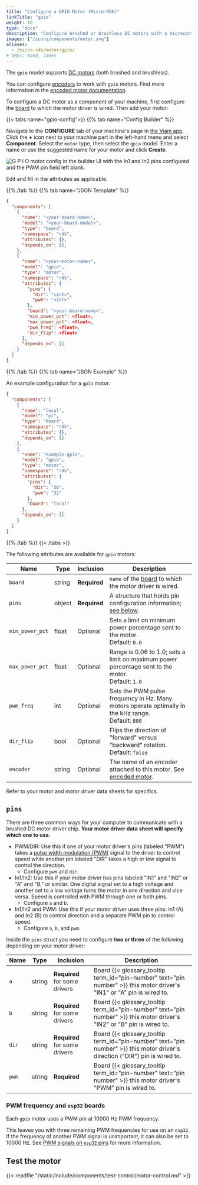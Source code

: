```yaml
---
title: "Configure a GPIO Motor (Micro-RDK)"
linkTitle: "gpio"
weight: 10
type: "docs"
description: "Configure brushed or brushless DC motors with a microcontroller."
images: ["/icons/components/motor.svg"]
aliases:
  - /micro-rdk/motor/gpio/
# SMEs: Rand, James
---
```


The `gpio` model supports [DC motors](https://en.wikipedia.org/wiki/DC_motor) (both brushed and brushless).

You can configure [encoders](/micro-rdk/encoder/) to work with `gpio` motors.
Find more information in the [encoded motor documentation](/machine/components/motor/gpio/encoded-motor/).

To configure a DC motor as a component of your machine, first configure the [board](/micro-rdk/board/) to which the motor driver is wired.
Then add your motor:

{{< tabs name="gpio-config">}}
{{% tab name="Config Builder" %}}

Navigate to the **CONFIGURE** tab of your machine's page in [the Viam app](https://app.viam.com).
Click the **+** icon next to your machine part in the left-hand menu and select **Component**.
Select the `motor` type, then select the `gpio` model.
Enter a name or use the suggested name for your motor and click **Create**.

![G P I O motor config in the builder UI with the In1 and In2 pins configured and the PWM pin field left blank.](/machine/components/motor/gpio-config-ui.png)

Edit and fill in the attributes as applicable.

{{% /tab %}}
{{% tab name="JSON Template" %}}

```json
{
  "components": [
    {
      "name": "<your-board-name>",
      "model": "<your-board-model>",
      "type": "board",
      "namespace": "rdk",
      "attributes": {},
      "depends_on": [],
    },
    {
      "name": "<your-motor-name>",
      "model": "gpio",
      "type": "motor",
      "namespace": "rdk",
      "attributes": {
        "pins": {
          "dir": "<int>",
          "pwm": "<int>"
        },
        "board": "<your-board-name>",
        "min_power_pct": <float>,
        "max_power_pct": <float>,
        "pwm_freq": <float>,
        "dir_flip": <float>
      },
      "depends_on": []
    }
  ]
}
```

{{% /tab %}}
{{% tab name="JSON Example" %}}

An example configuration for a `gpio` motor:

```json
{
  "components": [
    {
      "name": "local",
      "model": "pi",
      "type": "board",
      "namespace": "rdk",
      "attributes": {},
      "depends_on": []
    },
    {
      "name": "example-gpio",
      "model": "gpio",
      "type": "motor",
      "namespace": "rdk",
      "attributes": {
        "pins": {
          "dir": "36",
          "pwm": "32"
        },
        "board": "local"
      },
      "depends_on": []
    }
  ]
}
```

{{% /tab %}}
{{< /tabs >}}

The following attributes are available for `gpio` motors:

<!-- prettier-ignore -->
| Name | Type | Inclusion | Description |
| ---- | ---- | --------- | ----------- |
| `board` | string | **Required** | `name` of the [board](/micro-rdk/board/) to which the motor driver is wired. |
| `pins` | object | **Required** | A structure that holds pin configuration information; [see below](#pins). |
| `min_power_pct` | float | Optional | Sets a limit on minimum power percentage sent to the motor. <br> Default: `0.0` |
| `max_power_pct` | float | Optional | Range is 0.06 to 1.0; sets a limit on maximum power percentage sent to the motor. <br> Default: `1.0` |
| `pwm_freq` | int | Optional | Sets the PWM pulse frequency in Hz. Many motors operate optimally in the kHz range. <br> Default: `800` |
| `dir_flip` | bool | Optional | Flips the direction of "forward" versus "backward" rotation. Default: `false` |
| `encoder` | string | Optional | The name of an encoder attached to this motor. See [encoded motor](/machine/components/motor/gpio/encoded-motor/). |

Refer to your motor and motor driver data sheets for specifics.

## `pins`

There are three common ways for your computer to communicate with a brushed DC motor driver chip.
**Your motor driver data sheet will specify which one to use.**

- PWM/DIR: Use this if one of your motor driver's pins (labeled "PWM") takes a [pulse width modulation (PWM)](https://en.wikipedia.org/wiki/Pulse-width_modulation) signal to the driver to control speed while another pin labeled "DIR" takes a high or low signal to control the direction.
  - Configure `pwm` and `dir`.
- In1/In2: Use this if your motor driver has pins labeled "IN1" and "IN2" or "A" and "B," or similar.
  One digital signal set to a high voltage and another set to a low voltage turns the motor in one direction and vice versa.
  Speed is controlled with PWM through one or both pins.
  - Configure `a` and `b`.
- In1/In2 and PWM: Use this if your motor driver uses three pins: In1 (A) and In2 (B) to control direction and a separate PWM pin to control speed.
  - Configure `a`, `b`, and `pwm`.

Inside the `pins` struct you need to configure **two or three** of the following depending on your motor driver:

<!-- prettier-ignore -->
| Name | Type | Inclusion | Description |
| ---- | ---- | --------- | ----------- |
| `a` | string | **Required** for some drivers | Board {{< glossary_tooltip term_id="pin-number" text="pin number" >}} this motor driver's "IN1" or "A" pin is wired to. |
| `b` | string | **Required** for some drivers | Board {{< glossary_tooltip term_id="pin-number" text="pin number" >}} this motor driver's "IN2" or "B" pin is wired to. |
| `dir` | string | **Required** for some drivers | Board {{< glossary_tooltip term_id="pin-number" text="pin number" >}} this motor driver's direction ("DIR") pin is wired to. |
| `pwm` | string | **Required** | Board {{< glossary_tooltip term_id="pin-number" text="pin number" >}} this motor driver's "PWM" pin is wired to. |

### PWM frequency and `esp32` boards

Each `gpio` motor uses a PWM pin at 10000 Hz PWM frequency.

This leaves you with three remaining PWM frequencies for use on an `esp32`.
If the frequency of another PWM signal is unimportant, it can also be set to 10000 Hz.
See [PWM signals on `esp32` pins](/micro-rdk/board/esp32/#pwm-signals-on-esp32-pins) for more information.

## Test the motor

{{< readfile "/static/include/components/test-control/motor-control.md" >}}
